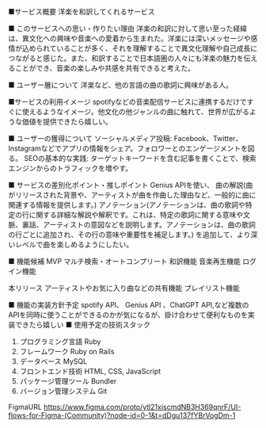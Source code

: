 ■サービス概要
洋楽を和訳してくれるサービス

■ このサービスへの思い・作りたい理由
洋楽の和訳に対して思い至った経緯は、異文化への興味や音楽への愛着から生まれた。洋楽には深いメッセージや感情が込められていることが多く、それを理解することで異文化理解や自己成長につながると感じた。また、和訳することで日本語圏の人々にも洋楽の魅力を伝えることができ、音楽の楽しみや共感を共有できると考えた。

■ ユーザー層について
洋楽など、他の言語の曲の歌詞に興味がある人。

■サービスの利用イメージ
spotifyなどの音楽配信サービスに連携するだけですぐに使えるようなイメージ。他文化の他ジャンルの曲に触れて、世界が広がるような価値を提供できたら嬉しい。

■ ユーザーの獲得について
ソーシャルメディア投稿: Facebook、Twitter、Instagramなどでアプリの情報をシェア。フォロワーとのエンゲージメントを図る。
SEOの基本的な実践: ターゲットキーワードを含む記事を書くことで、検索エンジンからのトラフィックを増やす。

■ サービスの差別化ポイント・推しポイント
Genius APIを使い、
曲の解説(曲がリリースされた背景や、アーティストが曲を作曲した理由など、一般的に曲に関連する情報を提供します。)
アノテーション(アノテーションは、曲の歌詞や特定の行に関する詳細な解説や解釈です。これは、特定の歌詞に関する意味や文脈、裏話、アーティストの意図などを説明します。アノテーションは、曲の歌詞の行ごとに追加され、その行の意味や重要性を補足します。)
を追加して、より深いレベルで曲を楽しめるようにしたい。

■ 機能候補
MVP
マルチ検索・オートコンプリート
和訳機能
音楽再生機能
ログイン機能

本リリース
アーティストやお気に入り曲などの共有機能
プレイリスト機能

■ 機能の実装方針予定
spotify API、 Genius API 、ChatGPT API,など複数のAPIを同時に使うことができるのかが気になるが、掛け合わせて便利なものを実装できたら嬉しい
■ 使用予定の技術スタック
1. プログラミング言語
Ruby
2. フレームワーク
Ruby on Rails
3. データベース
MySQL
4. フロントエンド技術
HTML, CSS, JavaScript
5. パッケージ管理ツール
Bundler
6. バージョン管理システム
Git

FigmaURL
https://www.figma.com/proto/ytl21xiscmdNB3H369qnrF/UI-flows-for-Figma-(Community)?node-id=0-1&t=dDgu137fYBrVogDm-1
